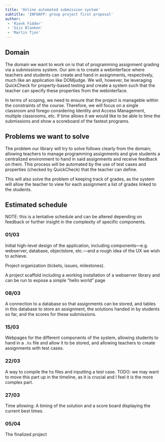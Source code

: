```yaml
---
title: 'Online automated submission system'
subtitle: 'INFOAFP: group project first proposal'
author:
 - 'Rienk Fidder'
 - 'Gijs Blanken'
 - 'Martin Tjon'
---
```


## Domain

The domain we want to work on is that of programming assignment grading via a
submissions system. Our aim is to create a webinterface where teachers and
students can create and hand in assignments, respectively, much like an
application like DOMjudge. We will, however, be leveraging QuickCheck for
property-based testing and create a system such that the teacher can specify
these properties from the webinterface.

In terms of scoping, we need to ensure that the project is manageble within the
constraints of the course. Therefore, we will focus on a single classroom and
forego considering Identity and Access Management, multiple classrooms, etc. If
time allows it we would like to be able to time the submissions and show a scoreboard
of the fastest programs. 

## Problems we want to solve

The problem our library will try to solve follows clearly from the domain; 
allowing teachers to manage programming assignments and give students a
centralized environment to hand in said assignments and receive feedback on
them. This process will be automated by the use of test cases and properties
(checked by QuickCheck) that the teacher can define.

This will also solve the problem of keeping track of grades, as the system will
allow the teacher to view for each assignment a list of grades linked to the
students. 
## Estimated schedule

NOTE: this is a tentative schedule and can be altered depending on feedback or
further insight in the complexity of specific components.

### 01/03

Initial high-level design of the application, including components&mdash;e.g.
webserver, database, objectstore, etc.&mdash;and a rough idea of the UX we wish
to achieve.

Project organization (tickets, issues, milestones).

A project scaffold including a working installation of a webserver library and
can be run to expose a simple "hello world" page

### 08/03

A connection to a database so that assignments can be stored, and tables in
this database to store an assignment, the solutions handed in by students so
far, and the scores for these submissions.

### 15/03

Webpages for the different components of the system, allowing students to hand
in a `.hs` file and allow it to be stored, and allowing teachers to create
assignments with test cases. 

### 22/03

A way to compile the hs files and inputting a test case. TODO: we may want to
move this part up in the timeline, as it is crucial and I feel it is the more
complex part.

### 27/03

Time allowing: A timing of the solution and a score board displaying the
current best times.

### 05/04

The finalized project
